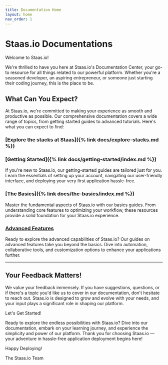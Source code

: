 ```yaml
---
title: Documentation Home
layout: home
nav_order: 1
---
```


# Staas.io Documentations

Welcome to Staas.io!

We're thrilled to have you here at Staas.io's Documentation Center, your go-to resource for all things related to our powerful platform. Whether you're a seasoned developer, an aspiring entrepreneur, or someone just starting their coding journey, this is the place to be.

## What Can You Expect?

At Staas.io, we're committed to making your experience as smooth and productive as possible. Our comprehensive documentation covers a wide range of topics, from getting started guides to advanced tutorials. Here's what you can expect to find:

### [Explore the stacks at Staas]({% link docs/explore-stacks.md %})

### [Getting Started]({% link docs/getting-started/index.md %})
If you're new to Staas.io, our getting-started guides are tailored just for you. Learn the essentials of setting up your account, navigating our user-friendly interface, and deploying your very first application hassle-free.

### [The Basics]({% link docs/the-basics/index.md %})
Master the fundamental aspects of Staas.io with our basics guides. From understanding core features to optimizing your workflow, these resources provide a solid foundation for your Staas.io experience.

### [Advanced Features]()
Ready to explore the advanced capabilities of Staas.io? Our guides on advanced features take you beyond the basics. Dive into automation, collaborative tools, and customization options to enhance your applications further.


---
## Your Feedback Matters!

We value your feedback immensely. If you have suggestions, questions, or if there's a topic you'd like us to cover in our documentation, don't hesitate to reach out. Staas.io is designed to grow and evolve with your needs, and your input plays a significant role in shaping our platform.

Let's Get Started!

Ready to explore the endless possibilities with Staas.io? Dive into our documentation, embark on your learning journey, and experience the simplicity and power of our platform. Thank you for choosing Staas.io — your adventure in hassle-free application deployment begins here!

Happy Deploying!

The Staas.io Team
